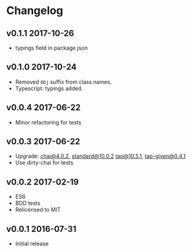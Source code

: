 # Changelog

## v0.1.1 2017-10-26

  * typings field in package.json

## v0.1.0 2017-10-24

  * Removed `Obj` suffix from class names.
  * Typescript: typings added.

## v0.0.4 2017-06-22

  * Minor refactoring for tests

## v0.0.3 2017-06-22

  * Upgrade: chai@4.0.2, standard@10.0.2 tap@10.5.1, tap-given@0.4.1
  * Use dirty-chai for tests

## v0.0.2 2017-02-19

  * ES6
  * BDD tests
  * Relicensed to MIT

## v0.0.1 2016-07-31

  * Initial release
